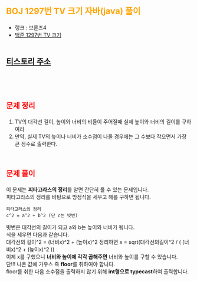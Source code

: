 # <span style="color:orange; font-size:17pt; font-weight:bold">BOJ 1297번 TV 크기 자바(java)  풀이</span>
- 랭크 : 브론즈4
- [백준 1297번 TV 크기](https://www.acmicpc.net/problem/1297)
<br><br>

## [티스토리 주소](https://hoho325.tistory.com/)
<br><br>

# <span style="color: red; font-size:15pt">문제 정리</span>
1. TV의 대각선 길이, 높이와 너비의 비율이 주어질때 실제 높이와 너비의 길이를 구하여라
2. 만약, 실제 TV의 높이나 너비가 소수점이 나올 경우에는 그 수보다 작으면서 가장 큰 정수로 출력한다.
<br><br>

# <span style="color: red; font-size:15pt">문제 풀이</span>
이 문제는 **피타고라스의 정리**를 알면 간단히 풀 수 있는 문제입니다.  
피타고라스의 정리를 바탕으로 방정식을 세우고 해를 구하면 됩니다.
```
피타고라스의 정리
c^2 = a^2 + b^2 (단 c는 빗변)
```

빗변은 대각선의 길이가 되고 a와 b는 높이와 너비가 됩니다.  
식을 세우면 다음과 같습니다.  
대각선의 길이^2 = (너비x)^2 + (높이x)^2  정리하면
x = sqrt(대각선의길이^2 / ( (너비x)^2 + (높이x)^2 ))  
이제 x를 구했으니 **너비와 높이에 각각 곱해주면** 너비와 높이를 구할 수 있습니다.  
단!!! 나온 값에 가우스 즉 **floor**를 취하여야 합니다.  
floor를 취한 다음 소수점을 출력하지 않기 위해 **int형으로 typecast**하여 출력합니다.